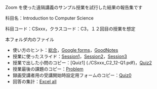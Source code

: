 Zoom を使った遠隔講義のサンプル授業を試行した結果の報告集です

科目名：Introduction to Computer Science

科目コード：CSxxx，クラスコード：C3，１２回目の授業を想定

本フォルダ内のファイル

* 使い方のヒント：[総合](./Tips-200410.pdf)，[Google forms](./Tips_Gforms.pdf)，[GoodNotes](./Tips_GoodNotes.pdf)
* 授業に使ったスライド：[Session1](./CSxxx_C3_12-S1.pptx)，[Session2](./CSxxx_C3_12-S2.pptx)，[Session3](./CSxxx_C3_12-S3.pptx)
* 授業で出した小問のコピー：[Quiz1] (./CSxxx_C2_12-Q1.pdf)，[Quiz2](./CSxxx_C2_12-Q2.pdf)
* 授業最後の課題のコピー：[Problem](./CSxxx_C2_12-P.pdf)
* 録画受講者用の受講開始時設定用フォームのコピー：[Quiz0](./CSxxx_C2_12-Q0.pdf)
* 回答の集計：[Excel all](./CSxxx_all.xlsx)
